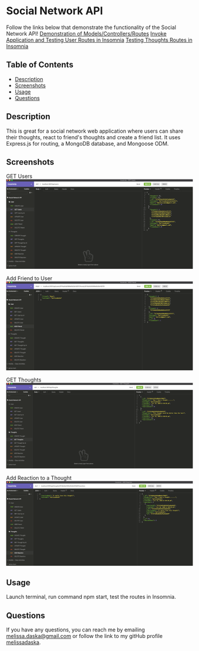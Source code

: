 # Social Network API

Follow the links below that demonstrate the functionality of the Social Network API! 
[Demonstration of Models/Controllers/Routes](https://drive.google.com/file/d/183QKOfFfPxhaeVb_h_8MIImzumK02frF/view)
[Invoke Application and Testing User Routes in Insomnia](https://drive.google.com/file/d/10Bux-5VapsxrpcV4SUpgt55NSBUR2G-z/view)
[Testing Thoughts Routes in Insomnia](https://drive.google.com/file/d/1LPPG8fB-h56tIgeDxkFolPLT2emwFqKN/view)


  ## Table of Contents
  
  * [Description](#description)
  * [Screenshots](#screenshots)
  * [Usage](#usage)
  * [Questions](#questions)

## Description

This is great for a social network web application where users can share their thoughts, react to friend's thoughts and create a friend list. It uses Express.js for routing, a MongoDB database, and Mongoose ODM.

## Screenshots
GET Users
![GET user route](./public/assets/getuser.png)

Add Friend to User
![Add Friend](./public/assets/addfriend.png)

GET Thoughts
![GET thought route](./public/assets/getthoughts.png)

Add Reaction to a Thought
![Add Reaction](./public/assets/addreaction.png)

## Usage
Launch terminal, run command npm start, test the routes in Insomnia.


## Questions
If you have any questions, you can reach me by emailing [melissa.daska@gmail.com](mailto:melissa.daska@gmail.com) or follow the link to my gitHub profile [melissadaska](https://github.com/melissadaska).
